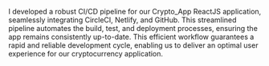 I developed a robust CI/CD pipeline for our Crypto_App ReactJS application, seamlessly integrating CircleCI, Netlify, and GitHub. This streamlined pipeline automates the build, test, and deployment processes, ensuring the app remains consistently up-to-date. This efficient workflow guarantees a rapid and reliable development cycle, enabling us to deliver an optimal user experience for our cryptocurrency application.
